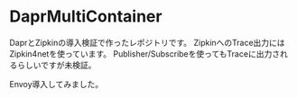 # DaprMultiContainer

DaprとZipkinの導入検証で作ったレポジトリです。
ZipkinへのTrace出力にはZipkin4netを使っています。
Publisher/Subscribeを使ってもTraceに出力されるらしいですが未検証。

Envoy導入してみました。
